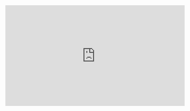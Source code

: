 <iframe width="560" height="315" src="https://www.youtube.com/embed/D2O9eNFenaA?si=VWg4FvOakfERUMVt" title="YouTube video player" frameborder="0" allow="accelerometer; autoplay; clipboard-write; encrypted-media; gyroscope; picture-in-picture; web-share" referrerpolicy="strict-origin-when-cross-origin" allowfullscreen></iframe>
